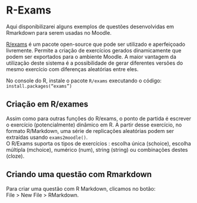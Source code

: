 # R-Exams
Aqui disponibilizarei alguns exemplos de questões desenvolvidas em Rmarkdown para serem usadas no Moodle.

[R/exams](https://www.r-exams.org/) é um pacote open-source que pode ser utilizado e aperfeiçoado livremente. Permite a criação de exercícios gerados dinamicamente que podem ser exportados para o ambiente Moodle. A maior vantagem da utilização deste sistema é a possibilidade de gerar diferentes versões do mesmo exercício com diferenças aleatórias entre eles.
  
No console do R, instale o pacote `R/exams` executando o código:  
`install.packages(“exams”)`


## Criação em R/exames  
Assim como para outras funções do R/exams, o ponto de partida é escrever o exercício (potencialmente) dinâmico em R. A partir desse exercício, no formato R/Markdown, uma série de replicações aleatórias podem ser extraídas usando `exams2moodle()`.  
O R/Exams suporta os tipos de exercícios : escolha única (schoice), escolha múltipla (mchoice), numérico (num), string (string) ou combinações destes (cloze). 


## Criando uma questão com Rmarkdown  
Para criar uma questão com R Markdown, clicamos no botão:  
File > New File > RMarkdown.

